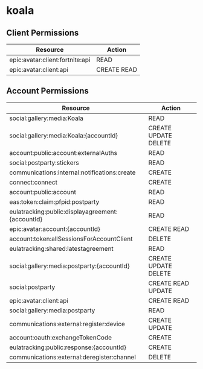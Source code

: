 # koala


## Client Permissions
| Resource | Action |
| -------- | ------ |
| epic:avatar:client:fortnite:api | READ |
| epic:avatar:client:api | CREATE READ |

## Account Permissions
| Resource | Action |
| -------- | ------ |
| social:gallery:media:Koala | READ |
| social:gallery:media:Koala:{accountId} | CREATE UPDATE DELETE |
| account:public:account:externalAuths | READ |
| social:postparty:stickers | READ |
| communications:internal:notifications:create | CREATE |
| connect:connect | CREATE |
| account:public:account | READ |
| eas:token:claim:pfpid:postparty | READ |
| eulatracking:public:displayagreement:{accountId} | READ |
| epic:avatar:account:{accountId} | CREATE READ |
| account:token:allSessionsForAccountClient | DELETE |
| eulatracking:shared:latestagreement | READ |
| social:gallery:media:postparty:{accountId} | CREATE UPDATE DELETE |
| social:postparty | CREATE READ UPDATE |
| epic:avatar:client:api | CREATE READ |
| social:gallery:media:postparty | READ |
| communications:external:register:device | CREATE UPDATE |
| account:oauth:exchangeTokenCode | CREATE |
| eulatracking:public:response:{accountId} | CREATE |
| communications:external:deregister:channel | DELETE |

